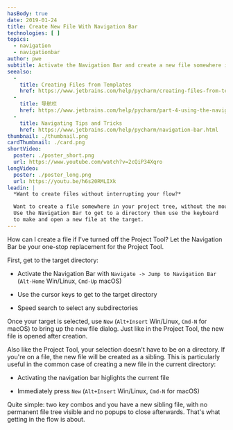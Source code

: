 ```yaml
---
hasBody: true
date: 2019-01-24
title: Create New File With Navigation Bar
technologies: [ ]
topics:
  - navigation
  - navigationbar
author: pwe
subtitle: Activate the Navigation Bar and create a new file somewhere in the project tree.
seealso:
  - 
    title: Creating Files from Templates
    href: https://www.jetbrains.com/help/pycharm/creating-files-from-templates.html
  - 
    title: 导航栏
    href: https://www.jetbrains.com/help/pycharm/part-4-using-the-navigation-bar.html
  - 
    title: Navigating Tips and Tricks
    href: https://www.jetbrains.com/help/pycharm/navigation-bar.html
thumbnail: ./thumbnail.png
cardThumbnail: ./card.png
shortVideo:
  poster: ./poster_short.png
  url: https://www.youtube.com/watch?v=2cQiP34Xqro
longVideo:
  poster: ./poster_long.png
  url: https://youtu.be/h6s20RMLIXk
leadin: |
  *Want to create files without interrupting your flow?*

  Want to create a file somewhere in your project tree, without the mouse?
  Use the Navigation Bar to get to a directory then use the keyboard
  to make and open a new file at the target.
---
```


How can I create a file if I've turned off the Project Tool? Let the Navigation Bar be your one-stop replacement for the Project Tool.

First, get to the target directory:

- Activate the Navigation Bar with `Navigate -> Jump to Navigation Bar` (`Alt-Home` Win/Linux, `Cmd-Up` macOS)

- Use the cursor keys to get to the target directory

- Speed search to select any subdirectories

Once your target is selected, use `New` (`Alt+Insert` Win/Linux, `Cmd-N` for macOS) to bring up the new file dialog. Just like in the Project Tool, the new file is opened after creation.

Also like the Project Tool, your selection doesn't have to be on a directory. If you're on a file, the new file will be created as a sibling. This is particularly useful in the common case of creating a new file in the current directory:

- Activating the navigation bar higlights the current file

- Immediately press `New` (`Alt+Insert` Win/Linux, `Cmd-N` for macOS)

Quite simple: two key combos and you have a new sibling file, with no permanent file tree visible and no popups to close afterwards. That's what getting in the flow is about.
